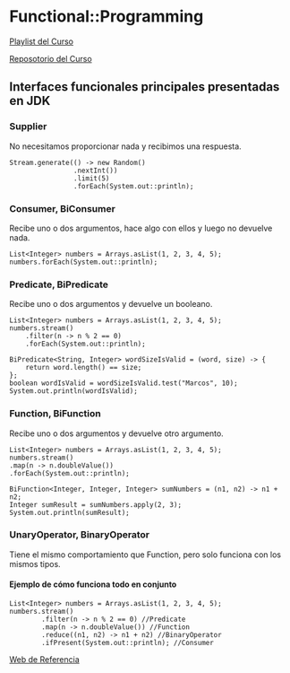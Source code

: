 # Functional::Programming

[Playlist del Curso](https://www.youtube.com/playlist?list=PLjJ8HhsSfskiDEwgfyF9EznmrSyEukcJa)

[Reposotorio del Curso](https://github.com/Javi3Code/YTCourse_Java-Functional-Programming)

## Interfaces funcionales principales presentadas en JDK

### Supplier

No necesitamos proporcionar nada y recibimos una respuesta.

```
Stream.generate(() -> new Random()
                .nextInt())
                .limit(5)
                .forEach(System.out::println);
```

### Consumer, BiConsumer

Recibe uno o dos argumentos, hace algo con ellos y luego no devuelve nada.

```
List<Integer> numbers = Arrays.asList(1, 2, 3, 4, 5);
numbers.forEach(System.out::println);
```

### Predicate, BiPredicate

Recibe uno o dos argumentos y devuelve un booleano.

```
List<Integer> numbers = Arrays.asList(1, 2, 3, 4, 5);
numbers.stream()
    .filter(n -> n % 2 == 0)
    .forEach(System.out::println);
```

```
BiPredicate<String, Integer> wordSizeIsValid = (word, size) -> {
    return word.length() == size;
};
boolean wordIsValid = wordSizeIsValid.test("Marcos", 10);
System.out.println(wordIsValid);
```

### Function, BiFunction

Recibe uno o dos argumentos y devuelve otro argumento.

```
List<Integer> numbers = Arrays.asList(1, 2, 3, 4, 5);
numbers.stream()
.map(n -> n.doubleValue())
.forEach(System.out::println);
```

```
BiFunction<Integer, Integer, Integer> sumNumbers = (n1, n2) -> n1 + n2;
Integer sumResult = sumNumbers.apply(2, 3);
System.out.println(sumResult);
```

### UnaryOperator, BinaryOperator

Tiene el mismo comportamiento que Function, pero solo funciona con los mismos tipos.

#### Ejemplo de cómo funciona todo en conjunto

```
List<Integer> numbers = Arrays.asList(1, 2, 3, 4, 5);
numbers.stream()
        .filter(n -> n % 2 == 0) //Predicate
        .map(n -> n.doubleValue()) //Function
        .reduce((n1, n2) -> n1 + n2) //BinaryOperator
        .ifPresent(System.out::println); //Consumer
```

[Web de Referencia](https://www.sensedia.com.es/post/interfaces-funcionales-con-java-8)